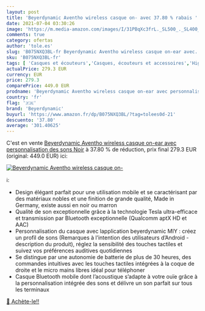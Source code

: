 ```yaml
---
layout: post
title: 'Beyerdynamic Aventho wireless casque on- avec 37.80 % rabais '
date: 2021-07-04 03:30:26
image: 'https://m.media-amazon.com/images/I/31PBqXc3frL._SL500_._SL400_.jpg'
comments: true
category: ofertas
author: 'tole.es'
slug: 'B075NXQ3BL-fr Beyerdynamic Aventho wireless casque on-ear avec...'
sku: 'B075NXQ3BL-fr'
tags: [ 'Casques et écouteurs','Casques, écouteurs et accessoires','High-Tech','beyerdynamic', ]
actualPrice: 279.3 EUR
currency: EUR
price: 279.3
comparePrice: 449.0 EUR
prodname: 'Beyerdynamic Aventho wireless casque on-ear avec personnalisation des sons Noir'
country: 'fr'
flag: '🇫🇷'
brand: 'Beyerdynamic'
buyurl: 'https://www.amazon.fr/dp/B075NXQ3BL/?tag=tolees0d-21'
descuento: '37.80'
average: '301.40625'
---
```


C'est en vente [Beyerdynamic Aventho wireless casque on-ear avec personnalisation des sons Noir](https://www.amazon.fr/dp/B075NXQ3BL/?tag=tolees0d-21)  à  37.80 % de réduction, prix final  279.3 EUR (original: 449.0 EUR) ici:

[![Beyerdynamic Aventho wireless casque on-](https://m.media-amazon.com/images/I/31PBqXc3frL._SL500_._SL400_.jpg)](https://www.amazon.fr/dp/B075NXQ3BL/?tag=tolees0d-21)

ℹ️:

- Design élégant parfait pour une utilisation mobile et se caractérisant par des matériaux nobles et une finition de grande qualité, Made in Germany, existe aussi en noir ou marron
- Qualité de son exceptionnelle grâce à la technologie Tesla ultra-efficace et transmission par Bluetooth exceptionnelle (Qualcomm aptX HD et AAC)
- Personnalisation du casque avec lapplication beyerdynamic MIY : créez un profil de sons (Remarques à l’intention des utilisateurs d’Android - description du produit), réglez la sensibilité des touches tactiles et suivez vos préférences auditives quotidiennes
- Se distingue par une autonomie de batterie de plus de 30 heures, des commandes intuitives avec les touches tactiles intégrées à la coque de droite et le micro mains libres idéal pour téléphoner
- Casque Bluetooth mobile dont l’acoustique s’adapte à votre ouïe grâce à la personnalisation intégrée des sons et délivre un son parfait sur tous les terminaux

[🛒 Achète-le!!](https://www.amazon.fr/dp/B075NXQ3BL/?tag=tolees0d-21)
